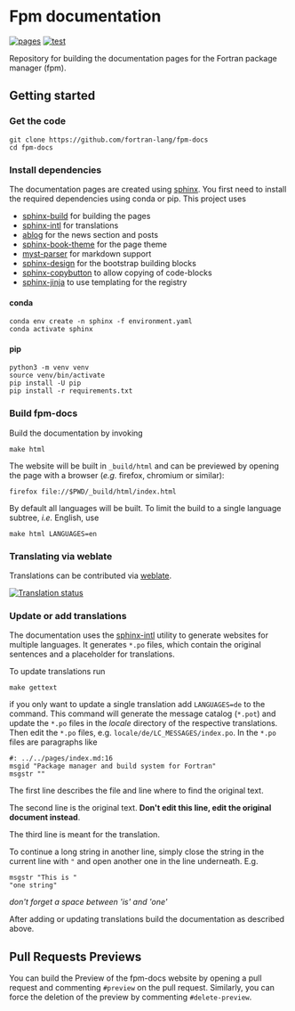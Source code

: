 # Fpm documentation

[![pages](https://github.com/fortran-lang/fpm-docs/actions/workflows/sphinx.yml/badge.svg)](https://fpm.fortran-lang.org/)
[![test](https://github.com/fortran-lang/fpm-docs/actions/workflows/build.yaml/badge.svg)](https://github.com/fortran-lang/fpm-docs/actions/workflows/build.yaml)

Repository for building the documentation pages for the Fortran package manager (fpm).
    

## Getting started

### Get the code

```
git clone https://github.com/fortran-lang/fpm-docs
cd fpm-docs
```

### Install dependencies

The documentation pages are created using [sphinx](https://www.sphinx-doc.org).
You first need to install the required dependencies using conda or pip.
This project uses

- [sphinx-build](https://www.sphinx-doc.org) for building the pages
- [sphinx-intl](https://www.sphinx-doc.org/en/master/usage/advanced/intl.html) for translations
- [ablog](https://ablog.readthedocs.io/en/latest/) for the news section and posts
- [sphinx-book-theme](https://sphinx-book-theme.readthedocs.io/en/latest/) for the page theme
- [myst-parser](https://myst-parser.readthedocs.io/en/latest/) for markdown support
- [sphinx-design](https://sphinx-design.readthedocs.io/en/latest/) for the bootstrap building blocks
- [sphinx-copybutton](https://sphinx-copybutton.readthedocs.io/en/latest/) to allow copying of code-blocks
- [sphinx-jinja](https://github.com/tardyp/sphinx-jinja) to use templating for the registry

#### conda

```
conda env create -n sphinx -f environment.yaml
conda activate sphinx
```

#### pip

```
python3 -m venv venv
source venv/bin/activate
pip install -U pip
pip install -r requirements.txt
```

### Build fpm-docs

Build the documentation by invoking

```
make html
```

The website will be built in `_build/html` and can be previewed by opening the page with a browser (*e.g.* firefox, chromium or similar):

```
firefox file://$PWD/_build/html/index.html
```

By default all languages will be built.
To limit the build to a single language subtree, *i.e.* English, use
 
```
make html LANGUAGES=en
```


### Translating via weblate

Translations can be contributed via [weblate](https://hosted.weblate.org/projects/fortran-lang/fpm/).

[![Translation status](https://hosted.weblate.org/widgets/fortran-lang/-/fpm/horizontal-auto.svg)](https://hosted.weblate.org/engage/fortran-lang/)


### Update or add translations

The documentation uses the
[sphinx-intl](https://sphinx-intl.readthedocs.io/en/master/quickstart.html)
utility to generate websites for multiple languages.
It generates `*.po` files,
which contain the original sentences and a placeholder for translations.

To update translations run

```
make gettext
```

if you only want to update a single translation add `LANGUAGES=de` to the command.
This command will generate the message catalog (`*.pot`) and update the `*.po` files in the *locale* directory of the respective translations.
Then edit the `*.po` files,
e.g. `locale/de/LC_MESSAGES/index.po`.
In the `*.po` files are paragraphs like
```po
#: ../../pages/index.md:16
msgid "Package manager and build system for Fortran"
msgstr ""
```

The first line describes the file and line where to find the original text.

The second line is the original text.
**Don't edit this line, edit the original document instead**.

The third line is meant for the translation.

To continue a long string in another line,
simply close the string in the current line with `"`
and open another one in the line underneath. E.g.
```
msgstr "This is "
"one string"
```
*don't forget a space between 'is' and 'one'*

After adding or updating translations
build the documentation as described above.

## Pull Requests Previews

You can build the Preview of the fpm-docs website by opening a pull request
and commenting `#preview` on the pull request. Similarly, you can force the
deletion of the preview by commenting `#delete-preview`.
